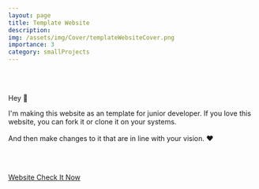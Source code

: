 ```yaml
---
layout: page
title: Template Website
description: 
img: /assets/img/Cover/templateWebsiteCover.png
importance: 3
category: smallProjects
---
```

<br>
<br>

 
Hey 🤼

I'm making this website as an template for junior developer. If you love this website, you can fork it or clone it on your systems.
<br><br>
And then make changes to it that are in line with your vision. ❤

<br>
<br>

[Website Check It Now](https://awwais.me/TemplateWebsite.github.io)
